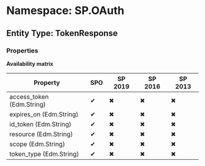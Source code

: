 # Namespace: SP.OAuth

## Entity Type: TokenResponse

### Properties

**Availability matrix**

Property | SPO | SP 2019 | SP 2016 | SP 2013
----------|-----|---------|---------|--------
access_token (Edm.String) | ✔ | ✖ | ✖ | ✖
expires_on (Edm.String) | ✔ | ✖ | ✖ | ✖
id_token (Edm.String) | ✔ | ✖ | ✖ | ✖
resource (Edm.String) | ✔ | ✖ | ✖ | ✖
scope (Edm.String) | ✔ | ✖ | ✖ | ✖
token_type (Edm.String) | ✔ | ✖ | ✖ | ✖

